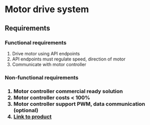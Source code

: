 <h1>Motor drive system</h1>

<h2>Requirements</h2>
<h3>Functional requirements</h3>
<ol>
    <li>Drive motor using API endpoints</li>
    <li>API endpoints must regulate speed, direction of motor</li>
    <li>Communicate with motor controller</li>
</ol>
<h3>Non-functional requirements<h3>
<ol>
    <li>Motor controller commercial ready solution</li>
    <li>Motor controller costs < 100%</li>
    <li>Motor controller support PWM, data communication (optional)</li>
    <li><a href="https://www.amazon.com/Cytron-30A-Motor-Driver-MD30C/dp/B07L6HGFWY">Link to product</a></li>
</ol>